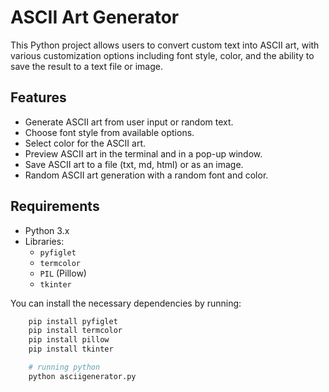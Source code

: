 # ASCII Art Generator

This Python project allows users to convert custom text into ASCII art, with various customization options including font style, color, and the ability to save the result to a text file or image.

## Features
- Generate ASCII art from user input or random text.
- Choose font style from available options.
- Select color for the ASCII art.
- Preview ASCII art in the terminal and in a pop-up window.
- Save ASCII art to a file (txt, md, html) or as an image.
- Random ASCII art generation with a random font and color.
  
## Requirements
- Python 3.x
- Libraries:
  - `pyfiglet`
  - `termcolor`
  - `PIL` (Pillow)
  - `tkinter`

You can install the necessary dependencies by running:

```bash
    pip install pyfiglet
    pip install termcolor
    pip install pillow
    pip install tkinter

    # running python 
    python asciigenerator.py
```
